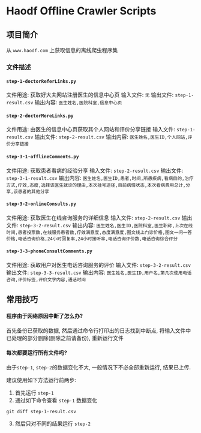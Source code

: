 # Haodf Offline Crawler Scripts

## 项目简介

从 `www.haodf.com` 上获取信息的离线爬虫程序集

### 文件描述

#### `step-1-doctorReferLinks.py`
文件用途: 获取好大夫网站注册医生的信息中心页
输入文件: `无`
输出文件: `step-1-result.csv`
输出内容: `医生姓名,医院科室,信息中心页`

#### `step-2-doctorMoreLinks.py`
文件用途: 由医生的信息中心页获取其个人网站和评价分享链接
输入文件: `step-1-result.csv`
输出文件: `step-2-result.csv`
输出内容: `医生姓名,医生ID,个人网站,评价分享链接`

#### `step-3-1-offlineComments.py`
文件用途: 获取患者看病的经验分享
输入文件: `step-2-result.csv`
输出文件: `step-3-1-result.csv`
输出内容: `医生姓名,医生ID,患者,时间,所患疾病,看病目的,治疗方式,疗效,态度,选择该医生就诊的理由,本次挂号途径,目前病情状态,本次看病费用总计,分享,该患者的其他分享`

#### `step-3-2-onlineConsults.py`
文件用途: 获取医生在线咨询服务的详细信息
输入文件: `step-2-result.csv`
输出文件: `step-3-2-result.csv`
输出内容: `医生姓名,医生ID,医院科室,医生职称,上次在线时间,患者投票数,在线服务患者数,疗效满意度,态度满意度,图文线上门诊价格,图文一问一答价格,电话咨询价格,24小时回复率,24小时接听率,电话咨询评价数,电话咨询综合评分`

#### `step-3-3-phoneConsultComments.py`
文件用途: 获取用户对医生电话咨询服务的评价
输入文件: `step-3-2-result.csv`
输出文件: `step-3-3-result.csv`
输出内容: `医生姓名,医生ID,用户名,第几次使用电话咨询,评价标签,评价文字内容,通话时间`

## 常用技巧

#### 程序由于网络原因中断了怎么办?
首先备份已获取的数据, 然后通过命令行打印出的日志找到中断点, 将输入文件中已处理的部分删除(删除之前请备份), 重新运行文件

#### 每次都要运行所有文件吗?
由于`step-1`, `step-2`的数据变化不大, 一般情况下不必全部重新运行, 结果已上传.

建议使用如下方法运行前两步:

1. 首先运行 `step-1`
2. 通过如下命令查看 `step-1` 数据变化
```
git diff step-1-result.csv
```
3. 然后只对不同的结果运行 `step-2`
